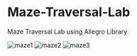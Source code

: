 # Maze-Traversal-Lab
Maze Traversal Lab using Allegro Library

![maze1](https://user-images.githubusercontent.com/28874711/32064633-66298eb4-ba48-11e7-997f-6e0632de5ef5.png)
![maze2](https://user-images.githubusercontent.com/28874711/32064638-67e153e0-ba48-11e7-8b95-bb09f9c5bfd1.png)
![maze3](https://user-images.githubusercontent.com/28874711/32064644-6a5ed5b6-ba48-11e7-8672-9431da91de6a.png)
